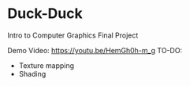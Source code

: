 # Duck-Duck
Intro to Computer Graphics Final Project

Demo Video: https://youtu.be/HemGh0h-m_g
TO-DO:
* Texture mapping
* Shading

